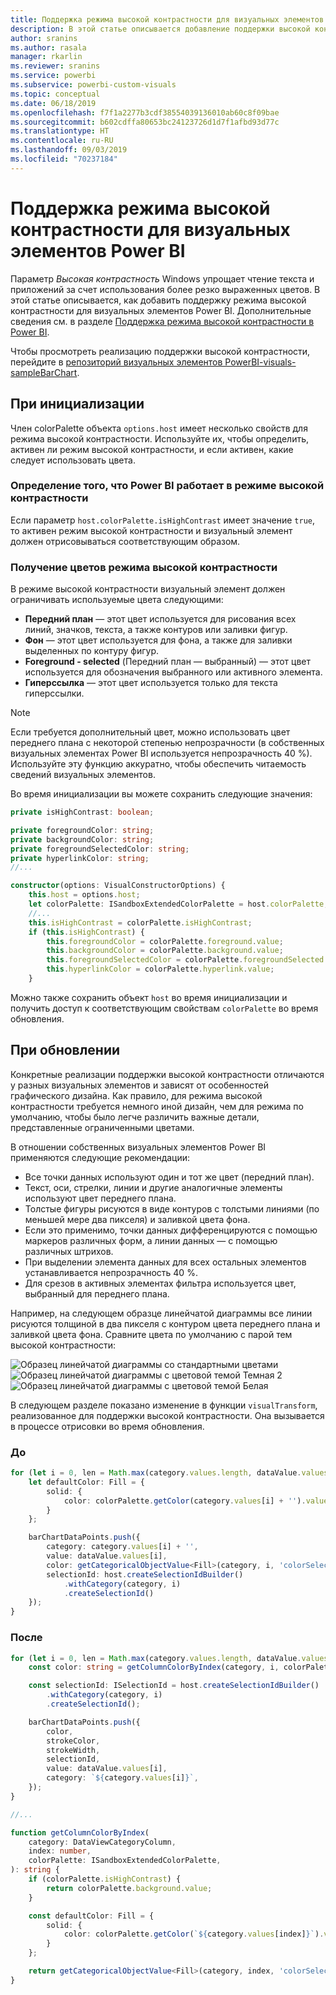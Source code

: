 ```yaml
---
title: Поддержка режима высокой контрастности для визуальных элементов Power BI
description: В этой статье описывается добавление поддержки высокой контрастности для визуальных элементов Power BI.
author: sranins
ms.author: rasala
manager: rkarlin
ms.reviewer: sranins
ms.service: powerbi
ms.subservice: powerbi-custom-visuals
ms.topic: conceptual
ms.date: 06/18/2019
ms.openlocfilehash: f7f1a2277b3cdf38554039136010ab60c8f09bae
ms.sourcegitcommit: b602cdffa80653bc24123726d1d7f1afbd93d77c
ms.translationtype: HT
ms.contentlocale: ru-RU
ms.lasthandoff: 09/03/2019
ms.locfileid: "70237184"
---
```

# <a name="high-contrast-mode-support-in-power-bi-visuals"></a>Поддержка режима высокой контрастности для визуальных элементов Power BI

Параметр *Высокая контрастность* Windows упрощает чтение текста и приложений за счет использования более резко выраженных цветов. В этой статье описывается, как добавить поддержку режима высокой контрастности для визуальных элементов Power BI. Дополнительные сведения см. в разделе [Поддержка режима высокой контрастности в Power BI](https://powerbi.microsoft.com/blog/power-bi-desktop-june-2018-feature-summary/#highContrast).

Чтобы просмотреть реализацию поддержки высокой контрастности, перейдите в [репозиторий визуальных элементов PowerBI-visuals-sampleBarChart](https://github.com/Microsoft/PowerBI-visuals-sampleBarChart/commit/61011c82b66ca0d3321868f1d089c65101ca42e6).

## <a name="on-initialization"></a>При инициализации

Член colorPalette объекта `options.host` имеет несколько свойств для режима высокой контрастности. Используйте их, чтобы определить, активен ли режим высокой контрастности, и если активен, какие следует использовать цвета.

### <a name="detect-that-power-bi-is-in-high-contrast-mode"></a>Определение того, что Power BI работает в режиме высокой контрастности

Если параметр `host.colorPalette.isHighContrast` имеет значение `true`, то активен режим высокой контрастности и визуальный элемент должен отрисовываться соответствующим образом.

### <a name="get-high-contrast-colors"></a>Получение цветов режима высокой контрастности

В режиме высокой контрастности визуальный элемент должен ограничивать используемые цвета следующими:

* **Передний план** — этот цвет используется для рисования всех линий, значков, текста, а также контуров или заливки фигур.
* **Фон** — этот цвет используется для фона, а также для заливки выделенных по контуру фигур.
* **Foreground - selected** (Передний план — выбранный) — этот цвет используется для обозначения выбранного или активного элемента.
* **Гиперссылка** — этот цвет используется только для текста гиперссылки.

> [!NOTE]
> Если требуется дополнительный цвет, можно использовать цвет переднего плана с некоторой степенью непрозрачности (в собственных визуальных элементах Power BI используется непрозрачность 40 %). Используйте эту функцию аккуратно, чтобы обеспечить читаемость сведений визуальных элементов.

Во время инициализации вы можете сохранить следующие значения:

```typescript
private isHighContrast: boolean;

private foregroundColor: string;
private backgroundColor: string;
private foregroundSelectedColor: string;
private hyperlinkColor: string;
//...

constructor(options: VisualConstructorOptions) {
    this.host = options.host;
    let colorPalette: ISandboxExtendedColorPalette = host.colorPalette;
    //...
    this.isHighContrast = colorPalette.isHighContrast;
    if (this.isHighContrast) {
        this.foregroundColor = colorPalette.foreground.value;
        this.backgroundColor = colorPalette.background.value;
        this.foregroundSelectedColor = colorPalette.foregroundSelected.value;
        this.hyperlinkColor = colorPalette.hyperlink.value;
    }
```

Можно также сохранить объект `host` во время инициализации и получить доступ к соответствующим свойствам `colorPalette` во время обновления.

## <a name="on-update"></a>При обновлении

Конкретные реализации поддержки высокой контрастности отличаются у разных визуальных элементов и зависят от особенностей графического дизайна. Как правило, для режима высокой контрастности требуется немного иной дизайн, чем для режима по умолчанию, чтобы было легче различить важные детали, представленные ограниченными цветами.

В отношении собственных визуальных элементов Power BI применяются следующие рекомендации:

* Все точки данных используют один и тот же цвет (передний план).
* Текст, оси, стрелки, линии и другие аналогичные элементы используют цвет переднего плана.
* Толстые фигуры рисуются в виде контуров с толстыми линиями (по меньшей мере два пикселя) и заливкой цвета фона.
* Если это применимо, точки данных дифференцируются с помощью маркеров различных форм, а линии данных — с помощью различных штрихов.
* При выделении элемента данных для всех остальных элементов устанавливается непрозрачность 40 %.
* Для срезов в активных элементах фильтра используется цвет, выбранный для переднего плана.

Например, на следующем образце линейчатой диаграммы все линии рисуются толщиной в два пикселя с контуром цвета переднего плана и заливкой цвета фона. Сравните цвета по умолчанию с парой тем высокой контрастности:

![Образец линейчатой диаграммы со стандартными цветами](./media/hc-samplebarchart-standard.png)
![Образец линейчатой диаграммы с цветовой темой *Темная 2*](./media/hc-samplebarchart-dark2.png)
![Образец линейчатой диаграммы с цветовой темой *Белая*](./media/hc-samplebarchart-white.png)

В следующем разделе показано изменение в функции `visualTransform`, реализованное для поддержки высокой контрастности. Она вызывается в процессе отрисовки во время обновления.

### <a name="before"></a>До

```typescript
for (let i = 0, len = Math.max(category.values.length, dataValue.values.length); i < len; i++) {
    let defaultColor: Fill = {
        solid: {
            color: colorPalette.getColor(category.values[i] + '').value
        }
    };

    barChartDataPoints.push({
        category: category.values[i] + '',
        value: dataValue.values[i],
        color: getCategoricalObjectValue<Fill>(category, i, 'colorSelector', 'fill', defaultColor).solid.color,
        selectionId: host.createSelectionIdBuilder()
            .withCategory(category, i)
            .createSelectionId()
    });
}
```

### <a name="after"></a>После

```typescript
for (let i = 0, len = Math.max(category.values.length, dataValue.values.length); i < len; i++) {
    const color: string = getColumnColorByIndex(category, i, colorPalette);

    const selectionId: ISelectionId = host.createSelectionIdBuilder()
        .withCategory(category, i)
        .createSelectionId();

    barChartDataPoints.push({
        color,
        strokeColor,
        strokeWidth,
        selectionId,
        value: dataValue.values[i],
        category: `${category.values[i]}`,
    });
}

//...

function getColumnColorByIndex(
    category: DataViewCategoryColumn,
    index: number,
    colorPalette: ISandboxExtendedColorPalette,
): string {
    if (colorPalette.isHighContrast) {
        return colorPalette.background.value;
    }

    const defaultColor: Fill = {
        solid: {
            color: colorPalette.getColor(`${category.values[index]}`).value,
        }
    };

    return getCategoricalObjectValue<Fill>(category, index, 'colorSelector', 'fill', defaultColor).solid.color;
}
```
